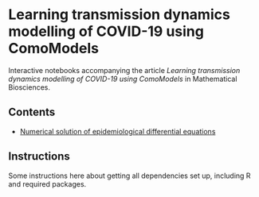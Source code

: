 # Learning transmission dynamics modelling of COVID-19 using ComoModels

Interactive notebooks accompanying the article _Learning transmission dynamics modelling of COVID-19 using ComoModels_ in Mathematical Biosciences.

## Contents

* [Numerical solution of epidemiological differential equations](Numerical_solution_of_SEIRD.Rmd)

## Instructions

Some instructions here about getting all dependencies set up, including R and required packages.
